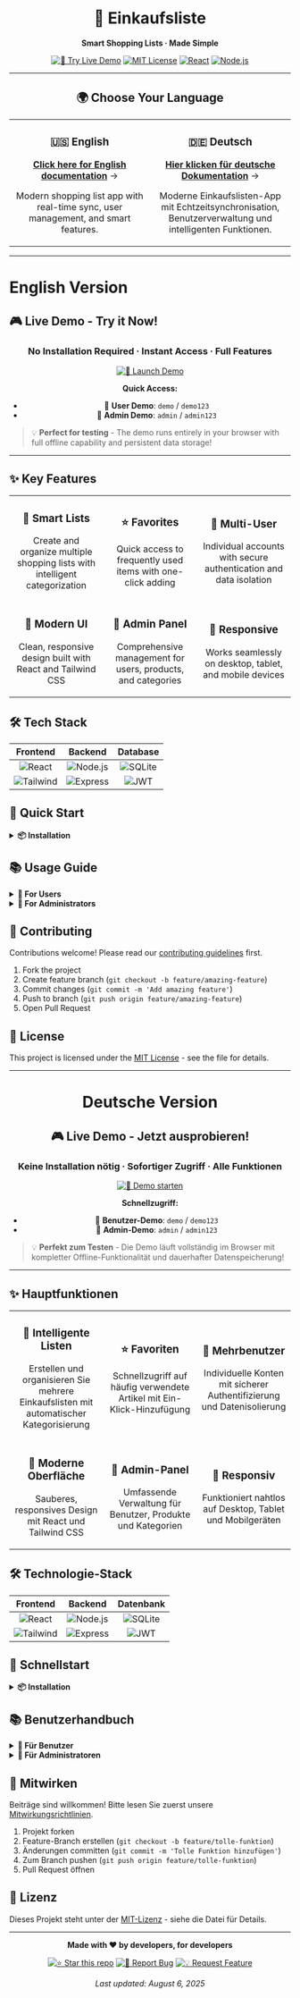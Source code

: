 <div align="center">

# 🛒 Einkaufsliste

**Smart Shopping Lists · Made Simple**

[![🌟 Try Live Demo](https://img.shields.io/badge/🌟_Try_Live_Demo-brightgreen?style=for-the-badge&logo=rocket)](https://ochtii.github.io/einkaufsliste/)
[![MIT License](https://img.shields.io/badge/License-MIT-blue?style=for-the-badge)](LICENSE)
[![React](https://img.shields.io/badge/React-18+-61dafb?style=for-the-badge&logo=react)](https://reactjs.org/)
[![Node.js](https://img.shields.io/badge/Node.js-14+-339933?style=for-the-badge&logo=node.js)](https://nodejs.org/)

---

## 🌍 Choose Your Language

<table>
<tr>
<td align="center" width="50%">

### 🇺🇸 **English**
[**Click here for English documentation**](#english-version) →

Modern shopping list app with real-time sync, user management, and smart features.

</td>
<td align="center" width="50%">

### 🇩🇪 **Deutsch**
[**Hier klicken für deutsche Dokumentation**](#deutsche-version) →

Moderne Einkaufslisten-App mit Echtzeitsynchronisation, Benutzerverwaltung und intelligenten Funktionen.

</td>
</tr>
</table>

---

</div>

# English Version

## 🎮 **Live Demo - Try it Now!**

<div align="center">

### **No Installation Required · Instant Access · Full Features**

[![🚀 Launch Demo](https://img.shields.io/badge/🚀_Launch_Demo-Try_Now-success?style=for-the-badge&logo=external-link)](https://ochtii.github.io/einkaufsliste/)

**Quick Access:**
- 👤 **User Demo**: `demo` / `demo123`
- 🔧 **Admin Demo**: `admin` / `admin123`

</div>

> 💡 **Perfect for testing** - The demo runs entirely in your browser with full offline capability and persistent data storage!

---

## ✨ **Key Features**

<table>
<tr>
<td width="33%" align="center">

### 📝 **Smart Lists**
Create and organize multiple shopping lists with intelligent categorization

</td>
<td width="33%" align="center">

### ⭐ **Favorites**
Quick access to frequently used items with one-click adding

</td>
<td width="33%" align="center">

### 👥 **Multi-User**
Individual accounts with secure authentication and data isolation

</td>
</tr>
<tr>
<td width="33%" align="center">

### 🎨 **Modern UI**
Clean, responsive design built with React and Tailwind CSS

</td>
<td width="33%" align="center">

### 🔧 **Admin Panel**
Comprehensive management for users, products, and categories

</td>
<td width="33%" align="center">

### 📱 **Responsive**
Works seamlessly on desktop, tablet, and mobile devices

</td>
</tr>
</table>

## 🛠️ **Tech Stack**

<div align="center">

**Frontend** | **Backend** | **Database**
:---: | :---: | :---:
![React](https://img.shields.io/badge/React-61dafb?style=for-the-badge&logo=react&logoColor=black) | ![Node.js](https://img.shields.io/badge/Node.js-339933?style=for-the-badge&logo=node.js&logoColor=white) | ![SQLite](https://img.shields.io/badge/SQLite-003b57?style=for-the-badge&logo=sqlite&logoColor=white)
![Tailwind](https://img.shields.io/badge/Tailwind-06b6d4?style=for-the-badge&logo=tailwindcss&logoColor=white) | ![Express](https://img.shields.io/badge/Express-000000?style=for-the-badge&logo=express&logoColor=white) | ![JWT](https://img.shields.io/badge/JWT-000000?style=for-the-badge&logo=jsonwebtokens&logoColor=white)

</div>

## 🚀 **Quick Start**

<details>
<summary><b>📦 Installation</b></summary>

### Prerequisites
- Node.js 14+ 
- npm or yarn

### Setup
```bash
# Clone repository
git clone https://github.com/Ochtii/einkaufsliste.git
cd einkaufsliste

# Backend setup
cd backend && npm install && npm start

# Frontend setup (new terminal)
cd ../frontend && npm install && npm start
```

**🌐 Access:** `http://localhost:3000`

</details>

## 📚 **Usage Guide**

<details>
<summary><b>👤 For Users</b></summary>

1. **Register** your account or use demo credentials
2. **Create lists** for different occasions (groceries, shopping, etc.)
3. **Add items** using smart suggestions and categories
4. **Manage** your lists with edit, delete, and export functions
5. **Use favorites** for quick access to common items

</details>

<details>
<summary><b>🔧 For Administrators</b></summary>

1. **Login** with admin credentials
2. **Manage users** - view and moderate accounts
3. **Product management** - add/edit standard articles
4. **Category management** - customize item categories
5. **System monitoring** - overview of usage and statistics

</details>

## 🤝 **Contributing**

Contributions welcome! Please read our [contributing guidelines](CONTRIBUTING.md) first.

1. Fork the project
2. Create feature branch (`git checkout -b feature/amazing-feature`)
3. Commit changes (`git commit -m 'Add amazing feature'`)
4. Push to branch (`git push origin feature/amazing-feature`)
5. Open Pull Request

## 📄 **License**

This project is licensed under the [MIT License](LICENSE) - see the file for details.

---

<div align="center">

# Deutsche Version

## 🎮 **Live Demo - Jetzt ausprobieren!**

### **Keine Installation nötig · Sofortiger Zugriff · Alle Funktionen**

[![🚀 Demo starten](https://img.shields.io/badge/🚀_Demo_starten-Jetzt_testen-success?style=for-the-badge&logo=external-link)](https://ochtii.github.io/einkaufsliste/)

**Schnellzugriff:**
- 👤 **Benutzer-Demo**: `demo` / `demo123`
- 🔧 **Admin-Demo**: `admin` / `admin123`

</div>

> 💡 **Perfekt zum Testen** - Die Demo läuft vollständig im Browser mit kompletter Offline-Funktionalität und dauerhafter Datenspeicherung!

---

## ✨ **Hauptfunktionen**

<table>
<tr>
<td width="33%" align="center">

### 📝 **Intelligente Listen**
Erstellen und organisieren Sie mehrere Einkaufslisten mit automatischer Kategorisierung

</td>
<td width="33%" align="center">

### ⭐ **Favoriten**
Schnellzugriff auf häufig verwendete Artikel mit Ein-Klick-Hinzufügung

</td>
<td width="33%" align="center">

### 👥 **Mehrbenutzer**
Individuelle Konten mit sicherer Authentifizierung und Datenisolierung

</td>
</tr>
<tr>
<td width="33%" align="center">

### 🎨 **Moderne Oberfläche**
Sauberes, responsives Design mit React und Tailwind CSS

</td>
<td width="33%" align="center">

### 🔧 **Admin-Panel**
Umfassende Verwaltung für Benutzer, Produkte und Kategorien

</td>
<td width="33%" align="center">

### 📱 **Responsiv**
Funktioniert nahtlos auf Desktop, Tablet und Mobilgeräten

</td>
</tr>
</table>

## 🛠️ **Technologie-Stack**

<div align="center">

**Frontend** | **Backend** | **Datenbank**
:---: | :---: | :---:
![React](https://img.shields.io/badge/React-61dafb?style=for-the-badge&logo=react&logoColor=black) | ![Node.js](https://img.shields.io/badge/Node.js-339933?style=for-the-badge&logo=node.js&logoColor=white) | ![SQLite](https://img.shields.io/badge/SQLite-003b57?style=for-the-badge&logo=sqlite&logoColor=white)
![Tailwind](https://img.shields.io/badge/Tailwind-06b6d4?style=for-the-badge&logo=tailwindcss&logoColor=white) | ![Express](https://img.shields.io/badge/Express-000000?style=for-the-badge&logo=express&logoColor=white) | ![JWT](https://img.shields.io/badge/JWT-000000?style=for-the-badge&logo=jsonwebtokens&logoColor=white)

</div>

## 🚀 **Schnellstart**

<details>
<summary><b>📦 Installation</b></summary>

### Voraussetzungen
- Node.js 14+ 
- npm oder yarn

### Einrichtung
```bash
# Repository klonen
git clone https://github.com/Ochtii/einkaufsliste.git
cd einkaufsliste

# Backend einrichten
cd backend && npm install && npm start

# Frontend einrichten (neues Terminal)
cd ../frontend && npm install && npm start
```

**🌐 Zugriff:** `http://localhost:3000`

</details>

## 📚 **Benutzerhandbuch**

<details>
<summary><b>👤 Für Benutzer</b></summary>

1. **Registrieren** Sie Ihr Konto oder nutzen Sie die Demo-Anmeldedaten
2. **Erstellen Sie Listen** für verschiedene Anlässe (Lebensmittel, Shopping, etc.)
3. **Fügen Sie Artikel hinzu** mit intelligenten Vorschlägen und Kategorien
4. **Verwalten Sie** Ihre Listen mit Bearbeiten-, Löschen- und Export-Funktionen
5. **Nutzen Sie Favoriten** für schnellen Zugriff auf häufige Artikel

</details>

<details>
<summary><b>🔧 Für Administratoren</b></summary>

1. **Anmelden** mit Admin-Anmeldedaten
2. **Benutzer verwalten** - Konten anzeigen und moderieren
3. **Produktverwaltung** - Standardartikel hinzufügen/bearbeiten
4. **Kategorienverwaltung** - Artikelkategorien anpassen
5. **Systemüberwachung** - Überblick über Nutzung und Statistiken

</details>

## 🤝 **Mitwirken**

Beiträge sind willkommen! Bitte lesen Sie zuerst unsere [Mitwirkungsrichtlinien](CONTRIBUTING.md).

1. Projekt forken
2. Feature-Branch erstellen (`git checkout -b feature/tolle-funktion`)
3. Änderungen committen (`git commit -m 'Tolle Funktion hinzufügen'`)
4. Zum Branch pushen (`git push origin feature/tolle-funktion`)
5. Pull Request öffnen

## 📄 **Lizenz**

Dieses Projekt steht unter der [MIT-Lizenz](LICENSE) - siehe die Datei für Details.

---

<div align="center">

**Made with ❤️ by developers, for developers**

[![⭐ Star this repo](https://img.shields.io/badge/⭐_Star_this_repo-yellow?style=for-the-badge)](https://github.com/Ochtii/einkaufsliste)
[![🐛 Report Bug](https://img.shields.io/badge/🐛_Report_Bug-red?style=for-the-badge)](https://github.com/Ochtii/einkaufsliste/issues)
[![💡 Request Feature](https://img.shields.io/badge/💡_Request_Feature-blue?style=for-the-badge)](https://github.com/Ochtii/einkaufsliste/issues)

*Last updated: August 6, 2025*

</div>
